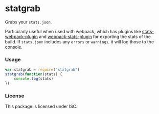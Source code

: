 # statgrab #

Grabs your `stats.json`.

Particularly useful when used with webpack, which has plugins like [stats-webpack-plugin](https://www.npmjs.com/package/stats-webpack-plugin) and [webpack-stats-plugin](https://www.npmjs.com/package/webpack-stats-plugin) for exporting the stats of the build. If `stats.json` includes any `errors` or `warnings`, it will log those to the console.

### Usage ###

```js
var statgrab = require("statgrab")
statgrab(function(stats) {
    console.log(stats)
})
```

### License ###

This package is licensed under ISC.
